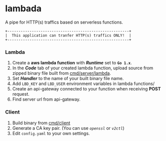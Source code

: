 # lambada
A pipe for HTTP(s) traffics based on serverless functions.

```
+-------------------------------------------------------+  
|  This application can tranfer HTTP(s) traffics ONLY!  |  
+-------------------------------------------------------+  
```

### Lambda
1. Create a **aws lambda function** with ***Runtime*** set to **`Go 1.x`**.
2. In the ***Code*** tab of your created lambda function, upload source from zipped binary file built from [cmd/server/lambda](https://github.com/iochen/lambada/tree/master/cmd/server/lambda).
3. Set ***Handler*** to the name of your built binary file name.
4. Add `LBD_KEY` and `LBD_USER` environment variables in lambda functions/
5. Create an api-gateway connected to your function when receiving **POST** request.
6. Find server url from api-gateway.

### Client
1. Build binary from [cmd/client](https://github.com/iochen/lambada/tree/master/cmd/client)
2. Generate a CA key pair. (You can use *`openssl`* or *`v2ctl`*)
3. Edit `config.yaml` to your own settings.
